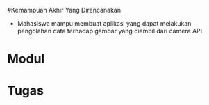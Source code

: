#Kemampuan Akhir Yang Direncanakan

- Mahasiswa mampu membuat aplikasi yang dapat melakukan pengolahan data terhadap gambar yang diambil dari camera API

# Modul

# Tugas
